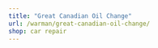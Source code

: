 ```yaml
---
title: "Great Canadian Oil Change"
url: /warman/great-canadian-oil-change/
shop: car repair
---
```

